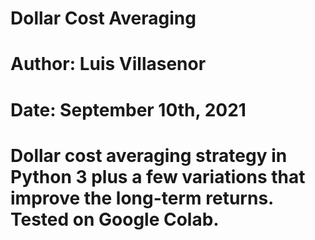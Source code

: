 # Dollar Cost Averaging
# Author: Luis Villasenor
# Date: September 10th, 2021
# Dollar cost averaging strategy in Python 3 plus a few variations that improve the long-term returns. Tested on Google Colab.
